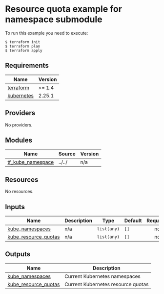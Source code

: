 # Resource quota example for namespace submodule

To run this example you need to execute:

```
$ terraform init
$ terraform plan
$ terraform apply
```

## Requirements

| Name | Version |
|------|---------|
| <a name="requirement_terraform"></a> [terraform](#requirement\_terraform) | >= 1.4 |
| <a name="requirement_kubernetes"></a> [kubernetes](#requirement\_kubernetes) | 2.25.1 |

## Providers

No providers.

## Modules

| Name | Source | Version |
|------|--------|---------|
| <a name="module_tf_kube_namespace"></a> [tf\_kube\_namespace](#module\_tf\_kube\_namespace) | ../../ | n/a |

## Resources

No resources.

## Inputs

| Name | Description | Type | Default | Required |
|------|-------------|------|---------|:--------:|
| <a name="input_kube_namespaces"></a> [kube\_namespaces](#input\_kube\_namespaces) | n/a | `list(any)` | `[]` | no |
| <a name="input_kube_resource_quotas"></a> [kube\_resource\_quotas](#input\_kube\_resource\_quotas) | n/a | `list(any)` | `[]` | no |

## Outputs

| Name | Description |
|------|-------------|
| <a name="output_kube_namespaces"></a> [kube\_namespaces](#output\_kube\_namespaces) | Current Kubernetes namespaces |
| <a name="output_kube_resource_quotas"></a> [kube\_resource\_quotas](#output\_kube\_resource\_quotas) | Current Kubernetes resource quotas |
<!-- END_TF_DOCS -->
